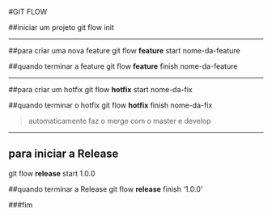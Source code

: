 #GIT FLOW

##iniciar um projeto
git flow init

***

##para criar uma nova feature
git flow **feature** start nome-da-feature

##quando terminar a feature
git flow **feature** finish nome-da-feature

***

##para criar um hotfix
git flow **hotfix** start nome-da-fix

##quando terminar o hotfix
git flow **hotfix** finish nome-da-fix
>automaticamente faz o merge com o master e develop

***

## para iniciar a Release
git flow **release** start 1.0.0

##quando terminar a Release
git flow **release** finish '1.0.0'

###fim
 


